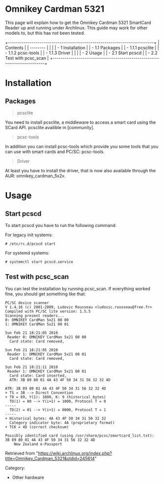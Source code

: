 Omnikey Cardman 5321
====================

This page will explain how to get the Omnikey Cardman 5321 SmartCard
Reader up and running under Archlinux. This guide may work for other
models to, but this has not been tested.

+--------------------------------------------------------------------------+
| Contents                                                                 |
| --------                                                                 |
|                                                                          |
| -   1 Installation                                                       |
|     -   1.1 Packages                                                     |
|         -   1.1.1 pcsclite                                               |
|         -   1.1.2 pcsc-tools                                             |
|         -   1.1.3 Driver                                                 |
|                                                                          |
| -   2 Usage                                                              |
|     -   2.1 Start pcscd                                                  |
|     -   2.2 Test with pcsc_scan                                          |
+--------------------------------------------------------------------------+

Installation
============

Packages
--------

> pcsclite

You need to install pcsclite, a middleware to access a smart card using
the SCard API. pcsclite availible in [community].

> pcsc-tools

In addition you can install pcsc-tools which provide you some tools that
you can use with smart cards and PC/SC: pcsc-tools.

> Driver

At least you have to install the driver, that is now also available
through the AUR: omnikey_cardman_5x2x.

Usage
=====

Start pcscd
-----------

To start pcscd you have to run the following command:

For legacy init systems:

    # /etc/rc.d/pcscd start

For systemd systems:

    # systemctl start pcscd.service

Test with pcsc_scan
-------------------

You can test the installation by running pcsc_scan. If everything worked
fine, you should get something like that:

    PC/SC device scanner
    V 1.4.16 (c) 2001-2009, Ludovic Rousseau <ludovic.rousseau@free.fr>
    Compiled with PC/SC lite version: 1.5.5
    Scanning present readers...
    0: OMNIKEY CardMan 5x21 00 00
    1: OMNIKEY CardMan 5x21 00 01

    Sun Feb 21 18:21:05 2010
     Reader 0: OMNIKEY CardMan 5x21 00 00
      Card state: Card removed, 

    Sun Feb 21 18:21:05 2010
     Reader 1: OMNIKEY CardMan 5x21 00 01
      Card state: Card removed, 

    Sun Feb 21 18:21:11 2010
     Reader 1: OMNIKEY CardMan 5x21 00 01
      Card state: Card inserted, 
      ATR: 3B 89 80 01 4A 43 4F 50 34 31 56 32 32 4D

    ATR: 3B 89 80 01 4A 43 4F 50 34 31 56 32 32 4D
    + TS = 3B --> Direct Convention
    + T0 = 89, Y(1): 1000, K: 9 (historical bytes)
      TD(1) = 80 --> Y(i+1) = 1000, Protocol T = 0 
    -----
      TD(2) = 01 --> Y(i+1) = 0000, Protocol T = 1 
    -----
    + Historical bytes: 4A 43 4F 50 34 31 56 32 32
      Category indicator byte: 4A (proprietary format)
    + TCK = 4D (correct checksum)

    Possibly identified card (using /usr/share/pcsc/smartcard_list.txt):
    3B 89 80 01 4A 43 4F 50 34 31 56 32 32 4D
    	New Zealand e-Passport

Retrieved from
"https://wiki.archlinux.org/index.php?title=Omnikey_Cardman_5321&oldid=245614"

Category:

-   Other hardware
